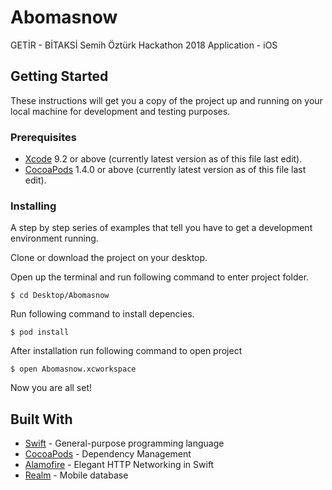 # Abomasnow
GETİR - BİTAKSİ Semih Öztürk Hackathon 2018 Application - iOS

## Getting Started

These instructions will get you a copy of the project up and running on your local machine for development and testing purposes.

### Prerequisites

* [Xcode](https://itunes.apple.com/tr/app/xcode/id497799835?mt=12) 9.2 or above (currently latest version as of this file last edit).
* [CocoaPods](https://guides.cocoapods.org/using/getting-started.html) 1.4.0 or above (currently latest version as of this file last edit).

### Installing

A step by step series of examples that tell you have to get a development environment running.

Clone or download the project on your desktop.

Open up the terminal and run following command to enter project folder.

```
$ cd Desktop/Abomasnow
```

Run following command to install depencies.

```
$ pod install
```

After installation run following command to open project

```
$ open Abomasnow.xcworkspace
```

Now you are all set!

## Built With

* [Swift](https://swift.org/) - General-purpose programming language
* [CocoaPods](https://cocoapods.org/) - Dependency Management
* [Alamofire](https://github.com/Alamofire/Alamofire) - Elegant HTTP Networking in Swift
* [Realm](https://github.com/realm/realm-cocoa) - Mobile database
